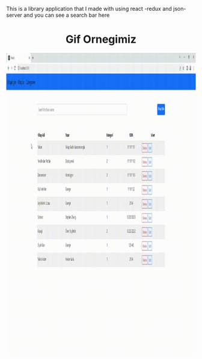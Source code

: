 This is a library application that I made with using react -redux and  json-server and you can see  a search bar here

<h1 align="center">Gif Ornegimiz</h1>
<p><img  align="center" src="https://raw.githubusercontent.com/ismailcal21/Search-Bar-with-React/main/gif%20(8).gif" width="1000" height="800"/></p>
